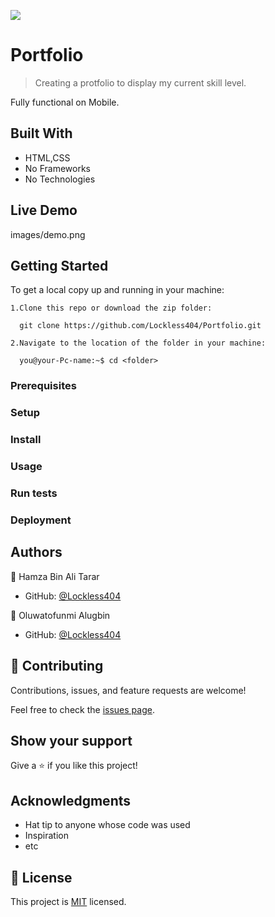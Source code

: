![](https://img.shields.io/badge/Microverse-blueviolet)

# Portfolio

> Creating a protfolio to display my current skill level.

Fully functional on Mobile.

## Built With

- HTML,CSS
- No Frameworks
- No Technologies

## Live Demo
images/demo.png

## Getting Started
To get a local copy up and running in your machine:

    1.Clone this repo or download the zip folder:

      git clone https://github.com/Lockless404/Portfolio.git

    2.Navigate to the location of the folder in your machine:

      you@your-Pc-name:~$ cd <folder>

### Prerequisites

### Setup

### Install

### Usage

### Run tests

### Deployment



## Authors

👤 Hamza Bin Ali Tarar

- GitHub: [@Lockless404](https://github.com/lockless404)

👤 Oluwatofunmi Alugbin

- GitHub: [@Lockless404](https://github.com/tofcookies)
## 🤝 Contributing

Contributions, issues, and feature requests are welcome!

Feel free to check the [issues page](../../issues/).

## Show your support

Give a ⭐️ if you like this project!

## Acknowledgments

- Hat tip to anyone whose code was used
- Inspiration
- etc

## 📝 License

This project is [MIT](./MIT.md) licensed.
